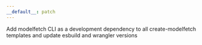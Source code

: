 ```yaml
---
__default__: patch
---
```


Add modelfetch CLI as a development dependency to all create-modelfetch templates and update esbuild and wrangler versions
